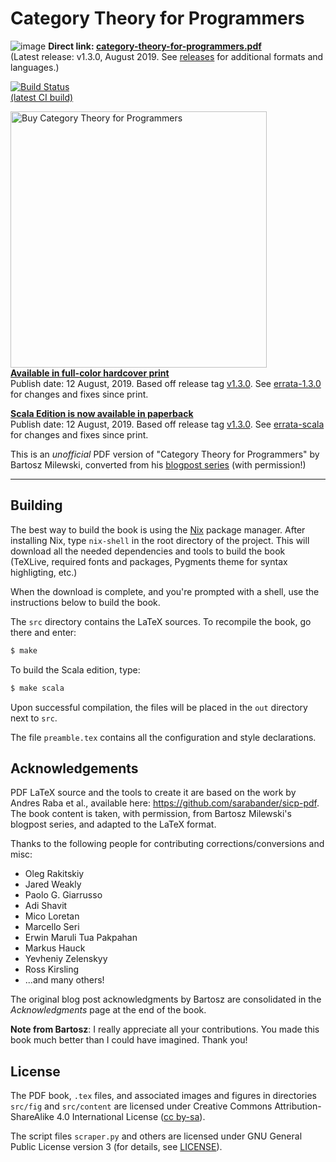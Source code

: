 Category Theory for Programmers
====
![image](https://user-images.githubusercontent.com/601206/43392303-f770d7be-93fb-11e8-8db8-b7e915b435ba.png)
<b>Direct link: [category-theory-for-programmers.pdf](https://github.com/hmemcpy/milewski-ctfp-pdf/releases/download/v1.3.0/category-theory-for-programmers.pdf)</b>  
(Latest release: v1.3.0, August 2019. See [releases](https://github.com/hmemcpy/milewski-ctfp-pdf/releases) for additional formats and languages.)

[![Build Status](https://travis-ci.org/hmemcpy/milewski-ctfp-pdf.svg?branch=master)](https://travis-ci.org/hmemcpy/milewski-ctfp-pdf)  
[(latest CI build)](https://s3.amazonaws.com/milewski-ctfp-pdf/category-theory-for-programmers.pdf)

<img src="https://user-images.githubusercontent.com/601206/47271389-8eea0900-d581-11e8-8e81-5b932e336336.png"
 alt="Buy Category Theory for Programmers" width=410 />  
**[Available in full-color hardcover print](https://www.blurb.com/b/9621951-category-theory-for-programmers-new-edition-hardco)**  
Publish date: 12 August, 2019. Based off release tag [v1.3.0](https://github.com/hmemcpy/milewski-ctfp-pdf/releases/tag/v1.3.0). See [errata-1.3.0](errata-1.3.0.md) for changes and fixes since print.

**[Scala Edition is now available in paperback](https://www.blurb.com/b/9603882-category-theory-for-programmers-scala-edition-pape)**  
Publish date: 12 August, 2019. Based off release tag [v1.3.0](https://github.com/hmemcpy/milewski-ctfp-pdf/releases/tag/v1.3.0). See [errata-scala](errata-scala.md) for changes and fixes since print.

This is an *unofficial* PDF version of "Category Theory for Programmers" by Bartosz Milewski, converted from his [blogpost series](https://bartoszmilewski.com/2014/10/28/category-theory-for-programmers-the-preface/) (with permission!)

---

Building
--------

The best way to build the book is using the [Nix](https://nixos.org/nix/) package manager. After installing Nix, type `nix-shell` in the root directory of the project. This will download all the needed dependencies and tools to build the book (TeXLive, required fonts and packages, Pygments theme for syntax highligting, etc.)

When the download is complete, and you're prompted with a shell, use the instructions below to build the book.

The `src` directory contains the LaTeX sources. To recompile the book, go there and enter:

```bash
$ make
```

To build the Scala edition, type:

```bash
$ make scala
```

Upon successful compilation, the files will be placed in the `out` directory next to `src`. 

The file `preamble.tex` contains all the configuration and style declarations.

Acknowledgements
----------------

PDF LaTeX source and the tools to create it are based on the work by Andres Raba et al., available here: https://github.com/sarabander/sicp-pdf.  
The book content is taken, with permission, from Bartosz Milewski's blogpost series, and adapted to the LaTeX format.

Thanks to the following people for contributing corrections/conversions and misc:

* Oleg Rakitskiy
* Jared Weakly
* Paolo G. Giarrusso
* Adi Shavit
* Mico Loretan
* Marcello Seri
* Erwin Maruli Tua Pakpahan
* Markus Hauck
* Yevheniy Zelenskyy
* Ross Kirsling
* ...and many others!

The original blog post acknowledgments by Bartosz are consolidated in the *Acknowledgments* page at the end of the book.

**Note from Bartosz**: I really appreciate all your contributions. You made this book much better than I could have imagined. Thank you!

License
-------

The PDF book, `.tex` files, and associated images and figures in directories `src/fig` and `src/content` are licensed under Creative Commons Attribution-ShareAlike 4.0 International License ([cc by-sa](http://creativecommons.org/licenses/by-sa/4.0/)).

The script files `scraper.py` and others are licensed under GNU General Public License version 3 (for details, see [LICENSE](https://github.com/hmemcpy/milewski-ctfp-pdf/blob/master/LICENSE)).
